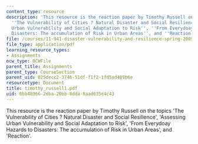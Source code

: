 ```yaml
---
content_type: resource
description: 'This resource is the reaction paper by Timothy Russell on the topics
  ''The Vulnerability of Cities ? Natural Disaster and Social Resilience'', ''Assessing
  Urban Vulnerability and Social Adaptation to Risk'', ''From Everydoay Hazards to
  Disasters: The accumulation of Risk in Urban Areas'', and ''Reaction''.'
file: /courses/11-941-disaster-vulnerability-and-resilience-spring-2005/6bb489662dba20bb8dda8aad635e4c43_timothy_russell1.pdf
file_type: application/pdf
learning_resource_types:
- Assignments
ocw_type: OCWFile
parent_title: Assignments
parent_type: CourseSection
parent_uid: 025decc2-3746-51df-f1f2-1fd5ad489b6e
resourcetype: Document
title: timothy_russell1.pdf
uid: 6bb48966-2dba-20bb-8dda-8aad635e4c43
---
```

This resource is the reaction paper by Timothy Russell on the topics 'The Vulnerability of Cities ? Natural Disaster and Social Resilience', 'Assessing Urban Vulnerability and Social Adaptation to Risk', 'From Everydoay Hazards to Disasters: The accumulation of Risk in Urban Areas', and 'Reaction'.

